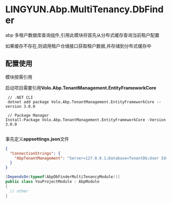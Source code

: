 # LINGYUN.Abp.MultiTenancy.DbFinder

abp 多租户数据库查询组件,引用此模块将首先从分布式缓存查询当前租户配置

如果缓存不存在,则调用租户仓储接口获取租户数据,并存储到分布式缓存中

## 配置使用

模块按需引用

启动项目需要引用**Volo.Abp.TenantManagement.EntityFrameworkCore**

``` shell
 // .NET CLI
 dotnet add package Volo.Abp.TenantManagement.EntityFrameworkCore --version 3.0.0
 
 // Package Manager
Install-Package Volo.Abp.TenantManagement.EntityFrameworkCore -Version 3.0.0
 
```

事先定义**appsettings.json**文件

```json
{
  "ConnectionStrings": {
    "AbpTenantManagement": "Server=127.0.0.1;Database=TenantDb;User Id=root;Password=yourPassword"
  }
}

```

```csharp
[DependsOn(typeof(AbpDbFinderMultiTenancyModule))]
public class YouProjectModule : AbpModule
{
  // other
}
```
